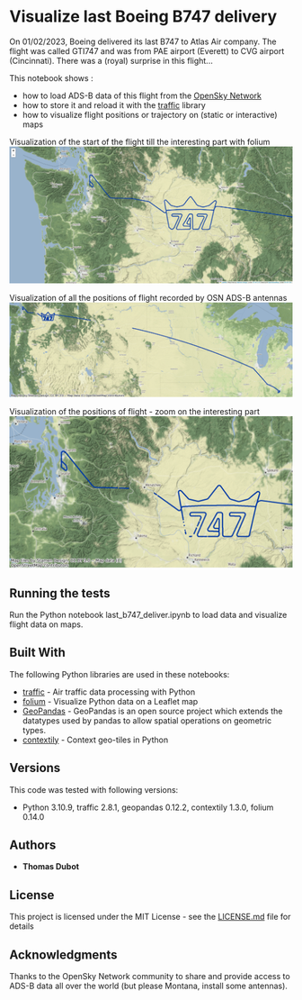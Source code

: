 # Visualize last Boeing B747 delivery

On 01/02/2023, Boeing delivered its last B747 to Atlas Air company. 
The flight was called GTI747 and was from PAE airport (Everett) to CVG airport (Cincinnati).
There was a (royal) surprise in this flight...


This notebook shows :
* how to load ADS-B data of this flight from the [OpenSky Network](https://opensky-network.org/)
* how to store it and reload it with the [traffic](https://traffic-viz.github.io/) library
* how to visualize flight positions or trajectory on (static or interactive) maps

Visualization of the start of the flight till the interesting part with folium
![gti747_folium](gti747_folium.png)

Visualization of all the positions of flight recorded by OSN ADS-B antennas
![gti747_positions_full](gti747_positions_full.png)

Visualization of the positions of flight - zoom on the interesting part
![gti747_positions_zoom](gti747_positions_zoom.png)


## Running the tests

Run the Python notebook last_b747_deliver.ipynb to load data and visualize flight data on maps.


## Built With

The following Python libraries are used in these notebooks:
* [traffic](https://traffic-viz.github.io/) - Air traffic data processing with Python
* [folium](https://python-visualization.github.io/folium/) - Visualize Python data on a Leaflet map
* [GeoPandas](https://geopandas.org/en/stable/) - GeoPandas is an open source project which extends the datatypes used by pandas to allow spatial operations on geometric types.
* [contextily](https://github.com/darribas/contextily) - Context geo-tiles in Python


## Versions

This code was tested with following versions:
* Python 3.10.9, traffic 2.8.1, geopandas 0.12.2, contextily 1.3.0, folium 0.14.0


## Authors

* **Thomas Dubot** 

## License

This project is licensed under the MIT License - see the [LICENSE.md](LICENSE.md) file for details

## Acknowledgments
Thanks to the OpenSky Network community to share and provide access to ADS-B data all over the world (but please Montana, install some antennas).








